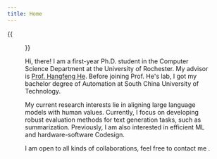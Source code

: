 ```yaml
---
title: Home
---
```


{{<figure src="head.jpg" title="Envy is never blind, but contentment is also hot (知足也知火候)" width="200">}}

Hi, there! I am a first-year Ph.D. student in the Computer Science Department at the University of Rochester. My advisor is [Prof. Hangfeng He](https://hornhehhf.github.io/). Before joining Prof. He's lab, I got my bachelor degree of Automation at South China University of Technology. 

My current research interests lie in aligning large language models with human values. Currently, I focus on developing robust evaluation methods for text generation tasks, such as summarization. Previously, I am also interested in efficient ML and hardware-software Codesign. 

I am open to all kinds of collaborations, feel free to contact me .
